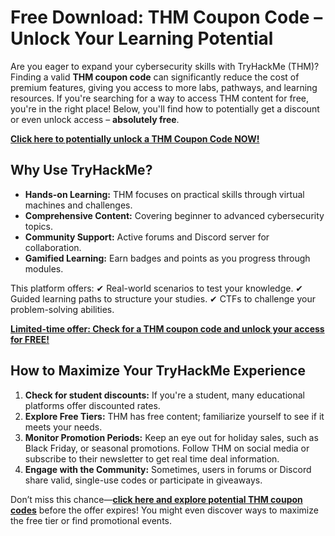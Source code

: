 # Free Download: THM Coupon Code – Unlock Your Learning Potential

Are you eager to expand your cybersecurity skills with TryHackMe (THM)? Finding a valid **THM coupon code** can significantly reduce the cost of premium features, giving you access to more labs, pathways, and learning resources. If you're searching for a way to access THM content for free, you're in the right place! Below, you'll find how to potentially get a discount or even unlock access – **absolutely free**.

[**Click here to potentially unlock a THM Coupon Code NOW!**](https://udemywork.com/thm-coupon-code)

## Why Use TryHackMe?

- **Hands-on Learning:** THM focuses on practical skills through virtual machines and challenges.
- **Comprehensive Content:** Covering beginner to advanced cybersecurity topics.
- **Community Support:** Active forums and Discord server for collaboration.
- **Gamified Learning:** Earn badges and points as you progress through modules.

This platform offers:
✔ Real-world scenarios to test your knowledge.
✔ Guided learning paths to structure your studies.
✔ CTFs to challenge your problem-solving abilities.

[**Limited-time offer: Check for a THM coupon code and unlock your access for FREE!**](https://udemywork.com/thm-coupon-code)

## How to Maximize Your TryHackMe Experience

1. **Check for student discounts:** If you're a student, many educational platforms offer discounted rates.
2. **Explore Free Tiers:** THM has free content; familiarize yourself to see if it meets your needs.
3. **Monitor Promotion Periods:** Keep an eye out for holiday sales, such as Black Friday, or seasonal promotions. Follow THM on social media or subscribe to their newsletter to get real time deal information.
4. **Engage with the Community:** Sometimes, users in forums or Discord share valid, single-use codes or participate in giveaways.

Don’t miss this chance—**[click here and explore potential THM coupon codes](https://udemywork.com/thm-coupon-code)** before the offer expires! You might even discover ways to maximize the free tier or find promotional events.
